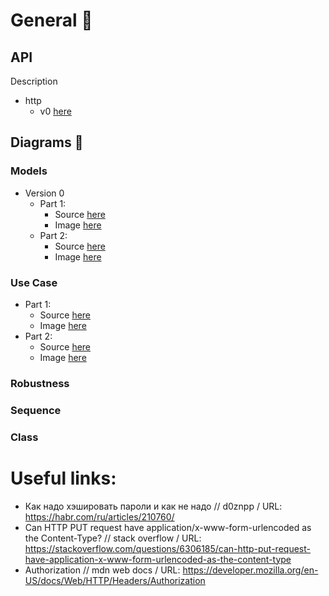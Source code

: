 # General 📃

## API
Description
  - http 
    - v0 [here](./api/http/v0/desc.md)

## Diagrams 🎰

### Models

- Version 0
  - Part 1: 
    - Source [here](./puml_diagrams/domain/v0/models_p1.wsd)
    - Image [here](./out_diagrams/puml_diagrams/domain/v0/models_p1.png)
  - Part 2:
    - Source [here](./puml_diagrams/domain/v0/models_p2.wsd)
    - Image [here](./out_diagrams/puml_diagrams/domain/v0/models_p2.png)

### Use Case 

- Part 1: 
  - Source [here](./puml_diagrams/usecase/uc_p1.wsd)
  - Image [here](./out_diagrams/puml_diagrams/usecase/uc_p1.png)
- Part 2:
  - Source [here](./puml_diagrams/usecase/uc_p2.wsd)
  - Image [here](./out_diagrams/puml_diagrams/usecase/uc_p2.png)
  
### Robustness

### Sequence

### Class

# Useful links:
- Как надо хэшировать пароли и как не надо // d0znpp / URL: https://habr.com/ru/articles/210760/
- Can HTTP PUT request have application/x-www-form-urlencoded as the Content-Type? // stack overflow / URL: https://stackoverflow.com/questions/6306185/can-http-put-request-have-application-x-www-form-urlencoded-as-the-content-type
- Authorization // mdn web docs / URL: https://developer.mozilla.org/en-US/docs/Web/HTTP/Headers/Authorization